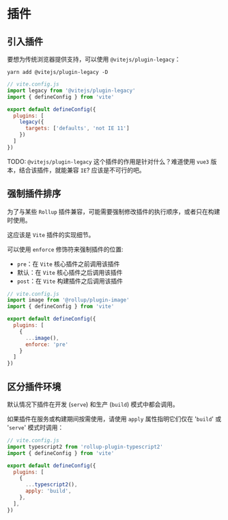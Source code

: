 # 插件

## 引入插件

要想为传统浏览器提供支持，可以使用 `@vitejs/plugin-legacy`：

```shell
yarn add @vitejs/plugin-legacy -D
```

```js
// vite.config.js
import legacy from '@vitejs/plugin-legacy'
import { defineConfig } from 'vite'

export default defineConfig({
  plugins: [
    legacy({
      targets: ['defaults', 'not IE 11']
    })
  ]
})
```

TODO: `@vitejs/plugin-legacy` 这个插件的作用是针对什么？难道使用 `vue3` 版本，结合该插件，就能兼容 `IE`? 应该是不可行的吧。

## 强制插件排序

为了与某些 `Rollup` 插件兼容，可能需要强制修改插件的执行顺序，或者只在构建时使用。

这应该是 `Vite` 插件的实现细节。

可以使用 `enforce` 修饰符来强制插件的位置:

- `pre`：在 `Vite` 核心插件之前调用该插件
- 默认：在 `Vite` 核心插件之后调用该插件
- `post`：在 `Vite` 构建插件之后调用该插件

```js
// vite.config.js
import image from '@rollup/plugin-image'
import { defineConfig } from 'vite'

export default defineConfig({
  plugins: [
    {
      ...image(),
      enforce: 'pre'
    }
  ]
})
```

## 区分插件环境

默认情况下插件在开发 (`serve`) 和生产 (`build`) 模式中都会调用。

如果插件在服务或构建期间按需使用，请使用 `apply` 属性指明它们仅在 '`build`' 或 '`serve`' 模式时调用：

```js
// vite.config.js
import typescript2 from 'rollup-plugin-typescript2'
import { defineConfig } from 'vite'

export default defineConfig({
  plugins: [
    {
      ...typescript2(),
      apply: 'build',
    },
  ],
})
```
